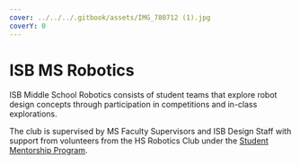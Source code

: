 ```yaml
---
cover: ../../../.gitbook/assets/IMG_780712 (1).jpg
coverY: 0
---
```


# ISB MS Robotics

ISB Middle School Robotics consists of student teams that explore robot design concepts through participation in competitions and in-class explorations.&#x20;

The club is supervised by MS Faculty Supervisors and ISB Design Staff with support from volunteers from the HS Robotics Club under the [Student Mentorship Program](../programs-and-initiatives/student-mentorship.md).&#x20;
